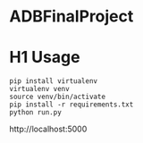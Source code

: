 # ADBFinalProject

# H1 Usage

```
pip install virtualenv
virtualenv venv
source venv/bin/activate
pip install -r requirements.txt
python run.py
```

http://localhost:5000
